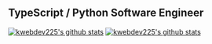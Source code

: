 ## TypeScript / Python Software Engineer
[![kwebdev225's github stats](https://github-readme-stats.vercel.app/api?username=kwebdev225&show_icons=true&theme=tokyonight)](https://github.com/anuraghazra/github-readme-stats)
[![kwebdev225's github stats](https://github-readme-stats.vercel.app/api/top-langs/?username=kwebdev225&theme=tokyonight&layout=compact&langs_count=3)](https://github.com/anuraghazra/github-readme-stats)
